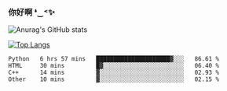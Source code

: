 ### 你好啊 ❛‿˂✨

![Anurag's GitHub stats](https://github-readme-stats.vercel.app/api?username=ZombieFly&count_private=true&show_icons=true)

[![Top Langs](https://github-readme-stats.vercel.app/api/top-langs/?username=ZombieFly&layout=compact&count_private=true&hide=Ruby,makefile)](https://github.com/anuraghazra/github-readme-stats)

<!--START_SECTION:waka-->

```text
Python   6 hrs 57 mins   █████████████████████▓░░░   86.61 %
HTML     30 mins         █▓░░░░░░░░░░░░░░░░░░░░░░░   06.40 %
C++      14 mins         ▓░░░░░░░░░░░░░░░░░░░░░░░░   02.93 %
Other    10 mins         ▓░░░░░░░░░░░░░░░░░░░░░░░░   02.15 %
```

<!--END_SECTION:waka-->
